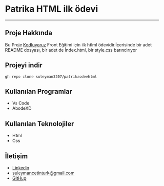 # Patrika HTML ilk ödevi
***

## Proje Hakkında
Bu Proje [Kodluyoruz](https://www.kodluyoruz.org/) Front Eğitimi için ilk  htlml ödevidir.İçerisinde bir adet README dosyası, bir adet de İndex.html, bir style.css barındırıyor 


## Projeyi indir
``` 
gh repo clone suleyman3207/patrikaodevhtml
```
## Kullanılan Programlar
- Vs Code
- AbodeXD
## Kullanılan Teknolojiler
- Html 
- Css

## İletişim 
- [Linkedin](https://www.linkedin.com/in/suleyman-cetinturk/) 
- suleymancetinturk@gmail.com
- [GitHup](https://github.com/suleyman3207)

